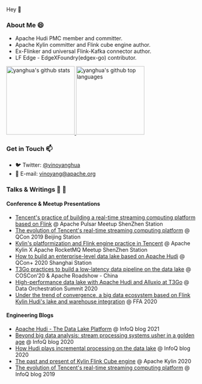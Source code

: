 Hey 👋

<!--
**yanghua/yanghua** is a ✨ _special_ ✨ repository because its `README.md` (this file) appears on your GitHub profile.

Here are some ideas to get you started:

- 🔭 I’m currently working on ...
- 🌱 I’m currently learning ...
- 👯 I’m looking to collaborate on ...
- 🤔 I’m looking for help with ...
- 💬 Ask me about ...
- 📫 How to reach me: ...
- 😄 Pronouns: ...
- ⚡ Fun fact: ...
-->


### About Me 😄

- Apache Hudi PMC member and committer.
- Apache Kylin committer and Flink cube engine author.
- Ex-Flinker and universal Flink-Kafka connector author.
- LF Edge - EdgeXFoundry(edgex-go) contributor.

<a href="https://github.com/yanghua">
  <img height="180em" src="https://github-readme-stats.vercel.app/api?username=yanghua&show_icons=true&theme=merko&count_private=true" alt="yanghua's github stats" />
  <img height="180em" src="https://github-readme-stats.vercel.app/api/top-langs/?username=yanghua&theme=merko&layout=compact" alt="yanghua's github top languages" />
</a>
<br/>

### Get in Touch 📫

- 🐦&nbsp;Twitter: [@vinoyanghua](https://twitter.com/vinoyang)
- 📮&nbsp;E-mail: [vinoyang@apache.org](mailto:vinoyang@apache.org)

### Talks & Writings 💬 📝
#### Conference & Meetup Presentations
- [Tencent's practice of building a real-time streaming computing platform based on Flink](https://zhuanlan.zhihu.com/p/72169841) @ Apache Pulsar Meetup ShenZhen Station
- [The evolution of Tencent's real-time streaming computing platform](https://qcon.infoq.cn/2019/beijing/presentation/1497) @ QCon 2019 Beijing Station
- [Kylin's platformization and Flink engine practice in Tencent](https://zhuanlan.zhihu.com/p/89669786) @ Apache Kylin X Apache RocketMQ Meetup ShenZhen Station
- [How to build an enterprise-level data lake based on Apache Hudi](https://qconplus.infoq.cn/2020/shanghai/presentation/2646) @ QCon+ 2020 Shanghai Station
- [T3Go practices to build a low-latency data pipeline on the data lake](https://mp.weixin.qq.com/s/jfDDsdHV-qfouz-NlK_ZFQ) @ COSCon’20 & Apache Roadshow - China
- [High-performance data lake with Apache Hudi and Alluxio at T3Go](https://www.alluxio.io/data-orchestration-summit-2020/#schedule) @ Data Orchestration Summit 2020
- [Under the trend of convergence, a big data ecosystem based on Flink Kylin Hudi's lake and warehouse integration](https://developer.aliyun.com/article/783634) @ FFA 2020

#### Engineering Blogs
  - [Apache Hudi - The Data Lake Platform](https://mp.weixin.qq.com/s/kj0wH34trDhmtWqOU7rkzQ) @ InfoQ blog 2021
  - [Beyond big data analysis: stream processing systems usher in a golden age](https://mp.weixin.qq.com/s/wnLkotjCdmK0pJCny1Yi1g) @ InfoQ blog 2020
  - [How Hudi plays incremental processing on the data lake](https://mp.weixin.qq.com/s/5aQV_rcLZNOaeWn9w4RRbA) @ InfoQ blog 2020
  - [The past and present of Kylin Flink Cube engine](https://zhuanlan.zhihu.com/p/165266220) @ Apache Kylin 2020
  - [The evolution of Tencent's real-time streaming computing platform](https://www.infoq.cn/article/6MhUVdkyxdlKULX6_z1V) @ InfoQ blog 2019

